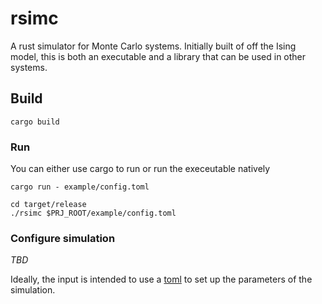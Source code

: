 # rsimc

A rust simulator for Monte Carlo systems. Initially built of off the Ising model, this is both an executable and a library that can be used in other systems.

## Build

```
cargo build
```

### Run

You can either use cargo to run or run the execeutable natively

```
cargo run - example/config.toml
```

```
cd target/release
./rsimc $PRJ_ROOT/example/config.toml
```


### Configure simulation

*TBD*

Ideally, the input is intended to use a [toml](https://toml.io/en/) to set up the parameters of the simulation.
